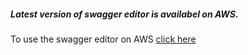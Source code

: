 ##### Latest version of swagger editor is availabel on AWS.
To use the swagger editor on AWS [click here](http://ec2-54-77-27-13.eu-west-1.compute.amazonaws.com/#/)